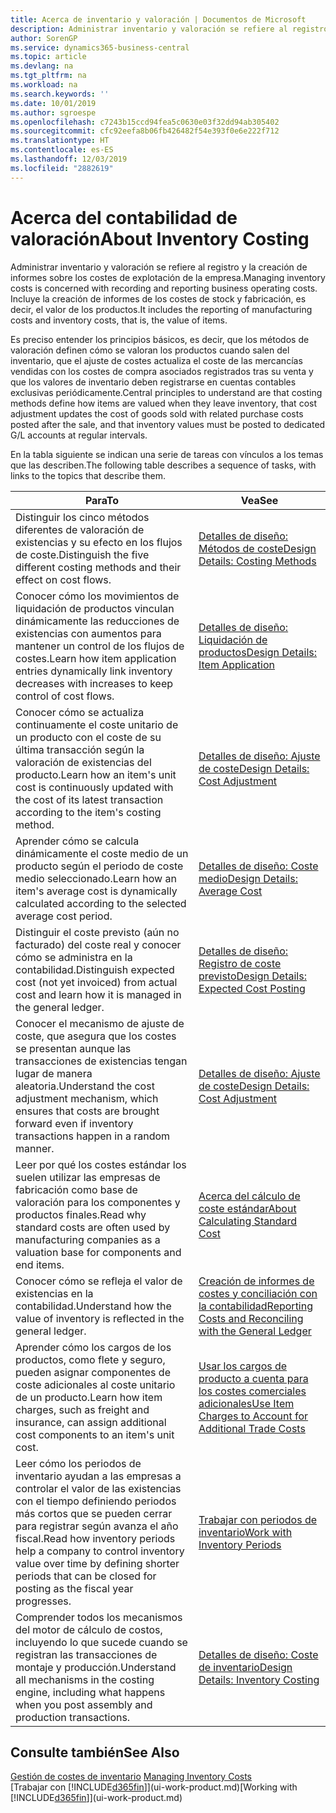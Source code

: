 ```yaml
---
title: Acerca de inventario y valoración | Documentos de Microsoft
description: Administrar inventario y valoración se refiere al registro y la creación de informes sobre los costes de explotación de la empresa. Incluye la creación de informes de los costes de stock y fabricación, es decir, el valor de los productos.
author: SorenGP
ms.service: dynamics365-business-central
ms.topic: article
ms.devlang: na
ms.tgt_pltfrm: na
ms.workload: na
ms.search.keywords: ''
ms.date: 10/01/2019
ms.author: sgroespe
ms.openlocfilehash: c7243b15ccd94fea5c0630e03f32dd94ab305402
ms.sourcegitcommit: cfc92eefa8b06fb426482f54e393f0e6e222f712
ms.translationtype: HT
ms.contentlocale: es-ES
ms.lasthandoff: 12/03/2019
ms.locfileid: "2882619"
---
```

# <a name="about-inventory-costing"></a><span data-ttu-id="21e84-104">Acerca del contabilidad de valoración</span><span class="sxs-lookup"><span data-stu-id="21e84-104">About Inventory Costing</span></span>
<span data-ttu-id="21e84-105">Administrar inventario y valoración se refiere al registro y la creación de informes sobre los costes de explotación de la empresa.</span><span class="sxs-lookup"><span data-stu-id="21e84-105">Managing inventory costs is concerned with recording and reporting business operating costs.</span></span> <span data-ttu-id="21e84-106">Incluye la creación de informes de los costes de stock y fabricación, es decir, el valor de los productos.</span><span class="sxs-lookup"><span data-stu-id="21e84-106">It includes the reporting of manufacturing costs and inventory costs, that is, the value of items.</span></span>  

 <span data-ttu-id="21e84-107">Es preciso entender los principios básicos, es decir, que los métodos de valoración definen cómo se valoran los productos cuando salen del inventario, que el ajuste de costes actualiza el coste de las mercancías vendidas con los costes de compra asociados registrados tras su venta y que los valores de inventario deben registrarse en cuentas contables exclusivas periódicamente.</span><span class="sxs-lookup"><span data-stu-id="21e84-107">Central principles to understand are that costing methods define how items are valued when they leave inventory, that cost adjustment updates the cost of goods sold with related purchase costs posted after the sale, and that inventory values must be posted to dedicated G/L accounts at regular intervals.</span></span>  

 <span data-ttu-id="21e84-108">En la tabla siguiente se indican una serie de tareas con vínculos a los temas que las describen.</span><span class="sxs-lookup"><span data-stu-id="21e84-108">The following table describes a sequence of tasks, with links to the topics that describe them.</span></span>   

|<span data-ttu-id="21e84-109">**Para**</span><span class="sxs-lookup"><span data-stu-id="21e84-109">**To**</span></span>|<span data-ttu-id="21e84-110">**Vea**</span><span class="sxs-lookup"><span data-stu-id="21e84-110">**See**</span></span>|  
|------------|-------------|  
|<span data-ttu-id="21e84-111">Distinguir los cinco métodos diferentes de valoración de existencias y su efecto en los flujos de coste.</span><span class="sxs-lookup"><span data-stu-id="21e84-111">Distinguish the five different costing methods and their effect on cost flows.</span></span>|[<span data-ttu-id="21e84-112">Detalles de diseño: Métodos de coste</span><span class="sxs-lookup"><span data-stu-id="21e84-112">Design Details: Costing Methods</span></span>](design-details-costing-methods.md)|  
|<span data-ttu-id="21e84-113">Conocer cómo los movimientos de liquidación de productos vinculan dinámicamente las reducciones de existencias con aumentos para mantener un control de los flujos de costes.</span><span class="sxs-lookup"><span data-stu-id="21e84-113">Learn how item application entries dynamically link inventory decreases with increases to keep control of cost flows.</span></span>|[<span data-ttu-id="21e84-114">Detalles de diseño: Liquidación de productos</span><span class="sxs-lookup"><span data-stu-id="21e84-114">Design Details: Item Application</span></span>](design-details-item-application.md)|  
|<span data-ttu-id="21e84-115">Conocer cómo se actualiza continuamente el coste unitario de un producto con el coste de su última transacción según la valoración de existencias del producto.</span><span class="sxs-lookup"><span data-stu-id="21e84-115">Learn how an item's unit cost is continuously updated with the cost of its latest transaction according to the item's costing method.</span></span>|[<span data-ttu-id="21e84-116">Detalles de diseño: Ajuste de coste</span><span class="sxs-lookup"><span data-stu-id="21e84-116">Design Details: Cost Adjustment</span></span>](design-details-cost-adjustment.md)|  
|<span data-ttu-id="21e84-117">Aprender cómo se calcula dinámicamente el coste medio de un producto según el periodo de coste medio seleccionado.</span><span class="sxs-lookup"><span data-stu-id="21e84-117">Learn how an item's average cost is dynamically calculated according to the selected average cost period.</span></span>|[<span data-ttu-id="21e84-118">Detalles de diseño: Coste medio</span><span class="sxs-lookup"><span data-stu-id="21e84-118">Design Details: Average Cost</span></span>](design-details-average-cost.md)|  
|<span data-ttu-id="21e84-119">Distinguir el coste previsto (aún no facturado) del coste real y conocer cómo se administra en la contabilidad.</span><span class="sxs-lookup"><span data-stu-id="21e84-119">Distinguish expected cost (not yet invoiced) from actual cost and learn how it is managed in the general ledger.</span></span>|[<span data-ttu-id="21e84-120">Detalles de diseño: Registro de coste previsto</span><span class="sxs-lookup"><span data-stu-id="21e84-120">Design Details: Expected Cost Posting</span></span>](design-details-expected-cost-posting.md)|  
|<span data-ttu-id="21e84-121">Conocer el mecanismo de ajuste de coste, que asegura que los costes se presentan aunque las transacciones de existencias tengan lugar de manera aleatoria.</span><span class="sxs-lookup"><span data-stu-id="21e84-121">Understand the cost adjustment mechanism, which ensures that costs are brought forward even if inventory transactions happen in a random manner.</span></span>|[<span data-ttu-id="21e84-122">Detalles de diseño: Ajuste de coste</span><span class="sxs-lookup"><span data-stu-id="21e84-122">Design Details: Cost Adjustment</span></span>](design-details-cost-adjustment.md)|  
|<span data-ttu-id="21e84-123">Leer por qué los costes estándar los suelen utilizar las empresas de fabricación como base de valoración para los componentes y productos finales.</span><span class="sxs-lookup"><span data-stu-id="21e84-123">Read why standard costs are often used by manufacturing companies as a valuation base for components and end items.</span></span>|[<span data-ttu-id="21e84-124">Acerca del cálculo de coste estándar</span><span class="sxs-lookup"><span data-stu-id="21e84-124">About Calculating Standard Cost</span></span>](finance-about-calculating-standard-cost.md)|  
|<span data-ttu-id="21e84-125">Conocer cómo se refleja el valor de existencias en la contabilidad.</span><span class="sxs-lookup"><span data-stu-id="21e84-125">Understand how the value of inventory is reflected in the general ledger.</span></span>|[<span data-ttu-id="21e84-126">Creación de informes de costes y conciliación con la contabilidad</span><span class="sxs-lookup"><span data-stu-id="21e84-126">Reporting Costs and Reconciling with the General Ledger</span></span>](finance-report-costs-and-reconcile-with-the-general-ledger.md)|  
|<span data-ttu-id="21e84-127">Aprender cómo los cargos de los productos, como flete y seguro, pueden asignar componentes de coste adicionales al coste unitario de un producto.</span><span class="sxs-lookup"><span data-stu-id="21e84-127">Learn how item charges, such as freight and insurance, can assign additional cost components to an item's unit cost.</span></span>|[<span data-ttu-id="21e84-128">Usar los cargos de producto a cuenta para los costes comerciales adicionales</span><span class="sxs-lookup"><span data-stu-id="21e84-128">Use Item Charges to Account for Additional Trade Costs</span></span>](payables-how-assign-item-charges.md)|  
|<span data-ttu-id="21e84-129">Leer cómo los periodos de inventario ayudan a las empresas a controlar el valor de las existencias con el tiempo definiendo periodos más cortos que se pueden cerrar para registrar según avanza el año fiscal.</span><span class="sxs-lookup"><span data-stu-id="21e84-129">Read how inventory periods help a company to control inventory value over time by defining shorter periods that can be closed for posting as the fiscal year progresses.</span></span>|[<span data-ttu-id="21e84-130">Trabajar con periodos de inventario</span><span class="sxs-lookup"><span data-stu-id="21e84-130">Work with Inventory Periods</span></span>](finance-how-to-work-with-inventory-periods.md)|  
|<span data-ttu-id="21e84-131">Comprender todos los mecanismos del motor de cálculo de costos, incluyendo lo que sucede cuando se registran las transacciones de montaje y producción.</span><span class="sxs-lookup"><span data-stu-id="21e84-131">Understand all mechanisms in the costing engine, including what happens when you post assembly and production transactions.</span></span>|[<span data-ttu-id="21e84-132">Detalles de diseño: Coste de inventario</span><span class="sxs-lookup"><span data-stu-id="21e84-132">Design Details: Inventory Costing</span></span>](design-details-inventory-costing.md)|  

## <a name="see-also"></a><span data-ttu-id="21e84-133">Consulte también</span><span class="sxs-lookup"><span data-stu-id="21e84-133">See Also</span></span>
<span data-ttu-id="21e84-134">[Gestión de costes de inventario](finance-manage-inventory-costs.md)  </span><span class="sxs-lookup"><span data-stu-id="21e84-134">[Managing Inventory Costs](finance-manage-inventory-costs.md)  </span></span>  
<span data-ttu-id="21e84-135">[Trabajar con [!INCLUDE[d365fin](includes/d365fin_md.md)]](ui-work-product.md)</span><span class="sxs-lookup"><span data-stu-id="21e84-135">[Working with [!INCLUDE[d365fin](includes/d365fin_md.md)]](ui-work-product.md)</span></span>
